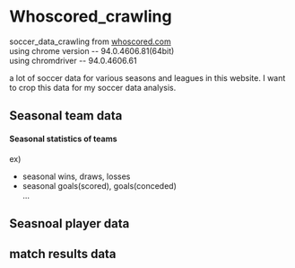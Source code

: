 # Whoscored_crawling
soccer_data_crawling from [whoscored.com](http://whoscored.com)  
using chrome version --  94.0.4606.81(64bit)  
using chromdriver -- 94.0.4606.61

a lot of soccer data for various seasons and leagues in this website.
I want to crop this data for my soccer data analysis.

## Seasonal team data
#### Seasonal statistics of teams
ex)
- seasonal wins, draws, losses
- seasonal goals(scored), goals(conceded)  
...



## Seasnoal player data

## match results data 




